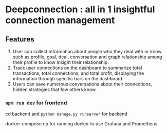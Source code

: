 # Deepconnection : all in 1 insightful connection management 

## Features
1. User can collect information about people who they deal with or know such as profile, goal, deal, conversation and graph relationship among their profile to know insight their relationship.
2. Track user connections on the dashboard to summarize total transactions, total connections, and total profit, displaying the information through specific bars on the dashboard.
3. Users can save numerous conversations about their connections, hidden strategies that few others know.

### `npm run dev` for frontend 

cd backend and `python manage.py runserver` for backend

docker-compose up for running docker to use Grafana and Prometheus 


